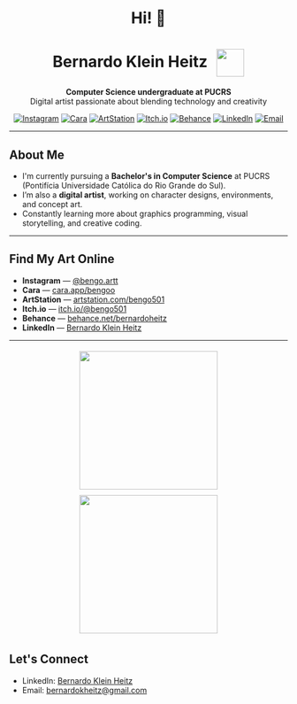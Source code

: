 <h1 align="center">Hi! 👋</h1>

<h1 align="center">
  Bernardo Klein Heitz 
  <img src="https://github.com/user-attachments/assets/54363ca0-259b-4e4f-861f-b9ae2b3c37d4" width="50" style="vertical-align: middle; margin-left: 10px;"/>
</h1> 

<p align="center">
  <strong>Computer Science undergraduate at PUCRS</strong> <br/>
    Digital artist passionate about blending technology and creativity <br/>
</p>

<p align="center">
  <a href="https://www.instagram.com/bengo.artt"><img alt="Instagram" src="https://img.shields.io/badge/Instagram-@bengo.artt-black?logo=instagram"></a>
  <a href="https://cara.app/bengoo"><img alt="Cara" src="https://img.shields.io/badge/Cara-portfolio-black"></a>
  <a href="https://www.artstation.com/bengo_artt"><img alt="ArtStation" src="https://img.shields.io/badge/ArtStation-bengo_artt-black?logo=artstation"></a>
  <a href="https://bengo501.itch.io/"><img alt="Itch.io" src="https://img.shields.io/badge/Itch.io-@bengo501-black?logo=itchdotio"></a>
  <a href="https://www.behance.net/bernardoheitz"><img alt="Behance" src="https://img.shields.io/badge/Behance-bernardoheitz-black?logo=behance"></a>
  <a href="https://www.linkedin.com/in/bernardo-klein-heitz-93b6a12a3/"><img alt="LinkedIn" src="https://img.shields.io/badge/LinkedIn-Bernardo%20Klein%20Heitz-black?logo=linkedin"></a>
  <a href="mailto:bernardokheitz@gmail.com"><img alt="Email" src="https://img.shields.io/badge/Email-bernardokheitz%40gmail.com-black?logo=gmail"></a>
</p>

---

## About Me

- I'm currently pursuing a **Bachelor's in Computer Science** at PUCRS (Pontifícia Universidade Católica do Rio Grande do Sul).
- I’m also a **digital artist**, working on character designs, environments, and concept art.
- Constantly learning more about graphics programming, visual storytelling, and creative coding.

---

## Find My Art Online

-   **Instagram** — [@bengo.artt](https://www.instagram.com/bengo.artt/)
-   **Cara** — [cara.app/bengoo](https://cara.app/bengoo)
-   **ArtStation** — [artstation.com/bengo501](https://www.artstation.com/bengo501)
-   **Itch.io** — [itch.io/@bengo501](https://bengo501.itch.io/)
-   **Behance** — [behance.net/bernardoheitz](https://www.behance.net/bernardoheitz)
-   **LinkedIn** — [Bernardo Klein Heitz](https://www.linkedin.com/in/bernardo-klein-heitz-93b6a12a3/)

---

<p align="center">
  <img src="https://github.com/user-attachments/assets/a14d114a-f7d3-427e-a6f2-e86393e90977" width="250" style="margin: 5px;"/>
  <img src="https://github.com/user-attachments/assets/847b8bda-9a54-4354-845f-de7cd349b456" width="250" style="margin: 5px;"/>
</p>

##   Let's Connect

-   LinkedIn: [Bernardo Klein Heitz](https://www.linkedin.com/in/bernardo-klein-heitz-93b6a12a3/)
-   Email: <a href="mailto:bernardokheitz@gmail.com">bernardokheitz@gmail.com</a>
